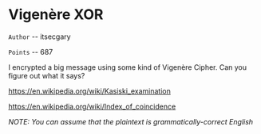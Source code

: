 # Vigenère XOR

`Author` -- itsecgary

`Points` -- 687

I encrypted a big message using some kind of Vigenère Cipher. Can you figure out what it says?

https://en.wikipedia.org/wiki/Kasiski_examination

https://en.wikipedia.org/wiki/Index_of_coincidence

*NOTE: You can assume that the plaintext is grammatically-correct English*
